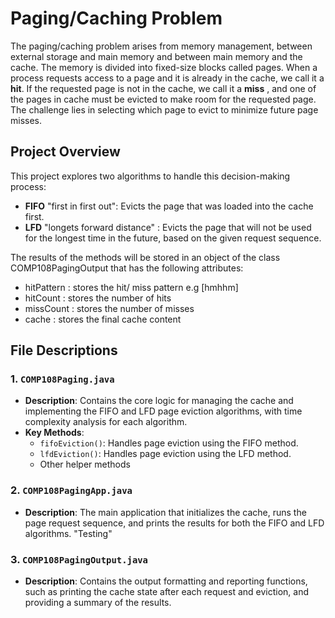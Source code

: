 # Paging/Caching Problem 

The paging/caching problem arises from memory management, between external storage and main memory and between main memory and the cache. The memory is divided into fixed-size blocks called pages. When a process requests access to a page and it is already in the cache, we call it a **hit**. If the requested page is not in the cache, we call it a
**miss** , and one of the pages in cache must be evicted to make room for the requested page. The challenge lies in selecting which page to evict to minimize future page misses.

## Project Overview

This project explores two algorithms to handle this decision-making process:
- **FIFO** "first in first out": Evicts the page that was loaded into the cache first.
- **LFD** "longets forward distance" : Evicts the page that will not be used for the longest time in the future, based on the given request sequence.

The results of the methods will be stored in an object of the class COMP108PagingOutput that has the following attributes:
- hitPattern : stores the hit/ miss pattern e.g [hmhhm]
- hitCount : stores the number of hits
- missCount : stores the number of misses
- cache : stores the final cache content


## File Descriptions

### 1. `COMP108Paging.java`
- **Description**: Contains the core logic for managing the cache and implementing the FIFO and LFD page eviction algorithms, with time complexity analysis for each algorithm.
- **Key Methods**:
  - `fifoEviction()`: Handles page eviction using the FIFO method.
  - `lfdEviction()`: Handles page eviction using the LFD method.
  - Other helper methods


### 2. `COMP108PagingApp.java`
- **Description**: The main application that initializes the cache, runs the page request sequence, and prints the results for both the FIFO and LFD algorithms. "Testing"

### 3. `COMP108PagingOutput.java`
- **Description**: Contains the output formatting and reporting functions, such as printing the cache state after each request and eviction, and providing a summary of the results.

